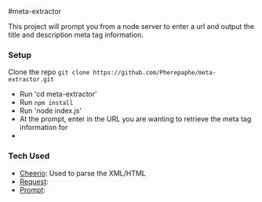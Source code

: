 #meta-extractor

This project will prompt you from a node server to enter a url and output the title and description meta tag information.

### Setup
Clone the repo `git clone https://github.com/Pherepaphe/meta-extractor.git`
 - Run 'cd meta-extractor' 
 - Run `npm install`
 - Run 'node index.js'
 - At the  prompt, enter in the URL you are wanting to retrieve the meta tag information for
 - 


### Tech Used
- [Cheerio](https://github.com/cheeriojs/cheerio): Used to parse the XML/HTML
- [Request](https://github.com/request/request): 
- [Prompt](https://github.com/flatiron/prompt): 